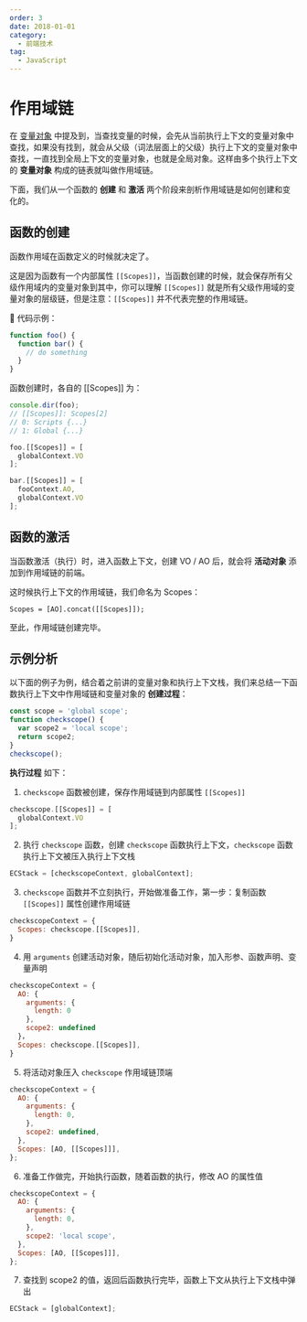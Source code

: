 ```yaml
---
order: 3
date: 2018-01-01
category:
  - 前端技术
tag:
  - JavaScript
---
```


# 作用域链

在 [变量对象](/blog/前端技术/JavaScript/核心模块/执行阶段/2.html) 中提及到，当查找变量的时候，会先从当前执行上下文的变量对象中查找，如果没有找到，就会从父级（词法层面上的父级）执行上下文的变量对象中查找，一直找到全局上下文的变量对象，也就是全局对象。这样由多个执行上下文的 **变量对象** 构成的链表就叫做作用域链。

下面，我们从一个函数的 **创建** 和 **激活** 两个阶段来剖析作用域链是如何创建和变化的。

## 函数的创建

函数作用域在函数定义的时候就决定了。

这是因为函数有一个内部属性 `[[Scopes]]`，当函数创建的时候，就会保存所有父级作用域内的变量对象到其中，你可以理解 `[[Scopes]]` 就是所有父级作用域的变量对象的层级链，但是注意：`[[Scopes]]` 并不代表完整的作用域链。

🌰 代码示例：

```js
function foo() {
  function bar() {
    // do something
  }
}
```

函数创建时，各自的 [[Scopes]] 为：

```js
console.dir(foo);
// [[Scopes]]: Scopes[2]
// 0: Scripts {...}
// 1: Global {...}

foo.[[Scopes]] = [
  globalContext.VO
];

bar.[[Scopes]] = [
  fooContext.AO,
  globalContext.VO
];
```

## 函数的激活

当函数激活（执行）时，进入函数上下文，创建 VO / AO 后，就会将 **活动对象** 添加到作用域链的前端。

这时候执行上下文的作用域链，我们命名为 Scopes：

`Scopes = [AO].concat([[Scopes]]);`

至此，作用域链创建完毕。

## 示例分析

以下面的例子为例，结合着之前讲的变量对象和执行上下文栈，我们来总结一下函数执行上下文中作用域链和变量对象的 **创建过程**：

```js
const scope = 'global scope';
function checkscope() {
  var scope2 = 'local scope';
  return scope2;
}
checkscope();
```

**执行过程** 如下：

1. `checkscope` 函数被创建，保存作用域链到内部属性 `[[Scopes]]`

```js
checkscope.[[Scopes]] = [
  globalContext.VO
];
```

2. 执行 `checkscope` 函数，创建 `checkscope` 函数执行上下文，`checkscope` 函数执行上下文被压入执行上下文栈

```js
ECStack = [checkscopeContext, globalContext];
```

3. `checkscope` 函数并不立刻执行，开始做准备工作，第一步：复制函数 `[[Scopes]]` 属性创建作用域链

```js
checkscopeContext = {
  Scopes: checkscope.[[Scopes]],
}
```

4. 用 `arguments` 创建活动对象，随后初始化活动对象，加入形参、函数声明、变量声明

```js
checkscopeContext = {
  AO: {
    arguments: {
      length: 0
    },
    scope2: undefined
  }，
  Scopes: checkscope.[[Scopes]],
}
```

5. 将活动对象压入 `checkscope` 作用域链顶端

```js
checkscopeContext = {
  AO: {
    arguments: {
      length: 0,
    },
    scope2: undefined,
  },
  Scopes: [AO, [[Scopes]]],
};
```

6. 准备工作做完，开始执行函数，随着函数的执行，修改 AO 的属性值

```js
checkscopeContext = {
  AO: {
    arguments: {
      length: 0,
    },
    scope2: 'local scope',
  },
  Scopes: [AO, [[Scopes]]],
};
```

7. 查找到 scope2 的值，返回后函数执行完毕，函数上下文从执行上下文栈中弹出

```js
ECStack = [globalContext];
```
